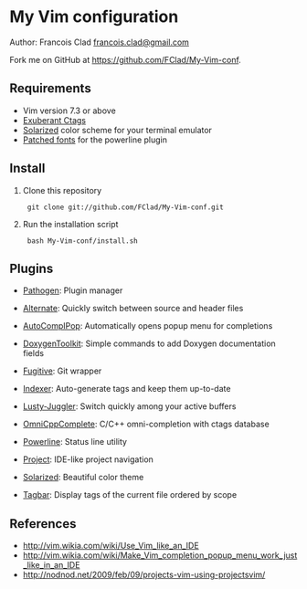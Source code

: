 My Vim configuration
====================

Author: Francois Clad <francois.clad@gmail.com>

Fork me on GitHub at https://github.com/FClad/My-Vim-conf.

Requirements
------------

* Vim version 7.3 or above
* [Exuberant Ctags](http://ctags.sourceforge.net/)
* [Solarized](http://ethanschoonover.com/solarized) color scheme for your terminal emulator
* [Patched
  fonts](https://github.com/Lokaltog/vim-powerline/wiki/Patched-fonts) for
  the powerline plugin


Install
-------

1. Clone this repository

		git clone git://github.com/FClad/My-Vim-conf.git

2. Run the installation script

		bash My-Vim-conf/install.sh


Plugins
-------

* [Pathogen](http://www.vim.org/scripts/script.php?script_id=2332): Plugin manager

* [Alternate](http://www.vim.org/scripts/script.php?script_id=31): Quickly switch between source and header files
* [AutoCompIPop](http://www.vim.org/scripts/script.php?script_id=1879): Automatically opens popup menu for completions 
* [DoxygenToolkit](http://www.vim.org/scripts/script.php?script_id=987): Simple commands to add Doxygen documentation fields
* [Fugitive](http://www.vim.org/scripts/script.php?script_id=2975): Git wrapper
* [Indexer](http://www.vim.org/scripts/script.php?script_id=3221): Auto-generate tags and keep them up-to-date
* [Lusty-Juggler](http://www.vim.org/scripts/script.php?script_id=2050): Switch quickly among your active buffers 
* [OmniCppComplete](http://www.vim.org/scripts/script.php?script_id=1520): C/C++ omni-completion with ctags database 
* [Powerline](http://www.vim.org/scripts/script.php?script_id=3881): Status line utility
* [Project](http://www.vim.org/scripts/script.php?script_id=69): IDE-like project navigation
* [Solarized](http://www.vim.org/scripts/script.php?script_id=3520): Beautiful color theme
* [Tagbar](http://www.vim.org/scripts/script.php?script_id=3465): Display tags of the current file ordered by scope


References
----------

* http://vim.wikia.com/wiki/Use_Vim_like_an_IDE
* http://vim.wikia.com/wiki/Make_Vim_completion_popup_menu_work_just_like_in_an_IDE
* http://nodnod.net/2009/feb/09/projects-vim-using-projectsvim/

